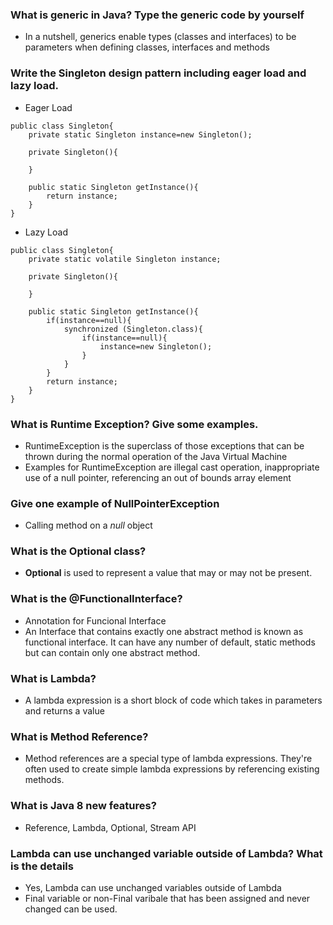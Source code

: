 ### What is generic in Java? Type the generic code by yourself
* In a nutshell, generics enable types (classes and interfaces) to be parameters when defining classes, interfaces and methods

### Write the Singleton design pattern including eager load and lazy load.
* Eager Load
```
public class Singleton{
    private static Singleton instance=new Singleton();

    private Singleton(){

    }

    public static Singleton getInstance(){
        return instance;
    }
}
```

* Lazy Load
```
public class Singleton{
    private static volatile Singleton instance;

    private Singleton(){

    }

    public static Singleton getInstance(){
        if(instance==null){
            synchronized (Singleton.class){
                if(instance==null){
                    instance=new Singleton();
                }
            }
        }
        return instance;
    }
}
```

### What is Runtime Exception? Give some examples.
* RuntimeException is the superclass of those exceptions that can be thrown during the normal operation of the Java Virtual Machine
* Examples for RuntimeException are illegal cast operation, inappropriate use of a null pointer, referencing an out of bounds array element

### Give one example of NullPointerException
* Calling method on a *null* object

### What is the Optional class?
* **Optional** is used to represent a value that may or may not be present.  

### What is the @FunctionalInterface?
* Annotation for Funcional Interface
* An Interface that contains exactly one abstract method is known as functional interface. It can have any number of default, static methods but can contain only one abstract method. 

### What is Lambda?
* A lambda expression is a short block of code which takes in parameters and returns a value
### What is Method Reference?
* Method references are a special type of lambda expressions.
They're often used to create simple lambda expressions by referencing existing methods. 
### What is Java 8 new features?
* Reference, Lambda, Optional, Stream API
### Lambda can use unchanged variable outside of Lambda? What is the details
* Yes, Lambda can use unchanged variables outside of Lambda
* Final variable or non-Final varibale that has been assigned and never changed can be used.